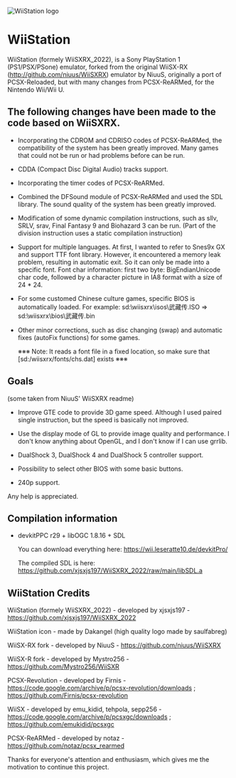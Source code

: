 ![WiiStation logo](https://github.com/xjsxjs197/WiiSXRX_2022/raw/main/logo.png)

# WiiStation

WiiStation (formely WiiSXRX_2022), is a Sony PlayStation 1 (PS1/PSX/PSone) emulator, forked from the original WiiSX-RX (http://github.com/niuus/WiiSXRX) emulator by NiuuS, originally a port of PCSX-Reloaded, but with many changes from PCSX-ReARMed, for the Nintendo Wii/Wii U.

## The following changes have been made to the code based on WiiSXRX.

* Incorporating the CDROM and CDRISO codes of PCSX-ReARMed, the compatibility of the system has been greatly improved.
  Many games that could not be run or had problems before can be run.

* CDDA (Compact Disc Digital Audio) tracks support.

* Incorporating the timer codes of PCSX-ReARMed.

* Combined the DFSound module of PCSX-ReARMed and used the SDL library.
  The sound quality of the system has been greatly improved.

* Modification of some dynamic compilation instructions, such as sllv, SRLV, srav, Final Fantasy 9 and Biohazard 3 can be run.
  (Part of the division instruction uses a static compilation instruction)

* Support for multiple languages.
  At first, I wanted to refer to Snes9x GX and support TTF font library.
  However, it encountered a memory leak problem, resulting in automatic exit.
  So it can only be made into a specific font.
  Font char information: first two byte: BigEndianUnicode char code, followed by a character picture in IA8 format with a size of 24 * 24.

* For some customed Chinese culture games, specific BIOS is automatically loaded.
  For example:  sd:\wiisxrx\isos\武藏传.ISO => sd:\wiisxrx\bios\武藏传.bin

* Other minor corrections, such as disc changing (swap) and automatic fixes (autoFix functions) for some games.

  ※※※ Note: It reads a font file in a fixed location, so make sure that [sd:/wiisxrx/fonts/chs.dat] exists ※※※

## Goals

(some taken from NiuuS' WiiSXRX readme)

* Improve GTE code to provide 3D game speed.
  Although I used paired single instruction, but the speed is basically not improved.

* Use the display mode of GL to provide image quality and performance.
  I don't know anything about OpenGL, and I don't know if I can use grrlib.

* DualShock 3, DualShock 4 and DualShock 5 controller support.

* Possibility to select other BIOS with some basic buttons.

* 240p support.

Any help is appreciated.

## Compilation information

* devkitPPC r29 + libOGC 1.8.16 + SDL

  You can download everything here: https://wii.leseratte10.de/devkitPro/

  The compiled SDL is here: https://github.com/xjsxjs197/WiiSXRX_2022/raw/main/libSDL.a

## WiiStation Credits

WiiStation (formely WiiSXRX_2022) - developed by xjsxjs197 - https://github.com/xjsxjs197/WiiSXRX_2022

WiiStation icon - made by Dakangel (high quality logo made by saulfabreg)

WiiSX-RX fork - developed by NiuuS - https://github.com/niuus/WiiSXRX

WiiSX-R fork - developed by Mystro256 - https://github.com/Mystro256/WiiSXR

PCSX-Revolution - developed by Firnis - https://code.google.com/archive/p/pcsx-revolution/downloads ; https://github.com/Firnis/pcsx-revolution

WiiSX - developed by emu_kidid, tehpola, sepp256 - https://code.google.com/archive/p/pcsxgc/downloads ; https://github.com/emukidid/pcsxgc

PCSX-ReARMed - developed by notaz - https://github.com/notaz/pcsx_rearmed

Thanks for everyone's attention and enthusiasm, which gives me the motivation to continue this project.
